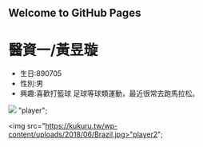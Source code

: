 ## Welcome to GitHub Pages
<h1>醫資一/黃昱璇</h1>
<ul>
  <li>生日:890705</li>
  <li>性別:男</li>
  <li>興趣:喜歡打籃球 足球等球類運動，最近很常去跑馬拉松。</li>
  </ul>
 <p>
 <img src ="http://getwallpapers.com/wallpaper/full/2/6/3/606484.jpg"> "player";
   
 <img src="https://kukuru.tw/wp-content/uploads/2018/06/Brazil.jpg>"player2";
  </p>
